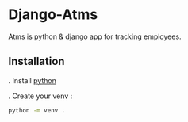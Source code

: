 # Django-Atms
 Atms is python & django app for tracking employees.
 
 ## Installation
 . Install [python](https://www.python.org/downloads/release/python-391/)
 
 
 . Create your venv : 
 ```bash
python -m venv .
```
